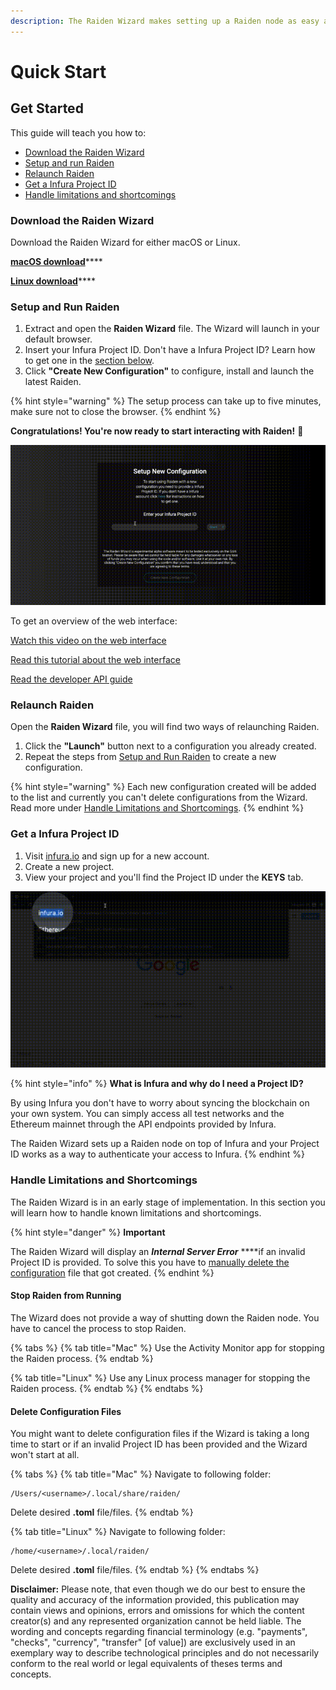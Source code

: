 ```yaml
---
description: The Raiden Wizard makes setting up a Raiden node as easy as 1-2-3.
---
```


# Quick Start

## Get Started

This guide will teach you how to:

* [Download the Raiden Wizard](./#download-the-raiden-wizard)
* [Setup and run Raiden](./#setup-and-run-raiden)
* [Relaunch Raiden](./#relaunch-raiden)
* [Get a Infura Project ID](./#get-a-infura-project-id)
* [Handle limitations and shortcomings](./#handle-limitations-and-shortcomings)

### Download the Raiden Wizard

Download the Raiden Wizard for either macOS or Linux.

[**macOS download**](https://github.com/raiden-network/raiden-installer/releases/download/v0.100.5-dev0/raiden_wizard.macOS.zip)\*\*\*\*

[**Linux download**](https://github.com/raiden-network/raiden-installer/releases/download/v0.100.5-dev0/raiden_wizard.linux-gnu.zip)\*\*\*\*

### **Setup and Run Raiden**

1. Extract and open the **Raiden Wizard** file. The Wizard will launch in your default browser.
2. Insert your Infura Project ID. Don't have a Infura Project ID? Learn how to get one in the [section below](./#get-a-infura-project-id).
3. Click **"Create New Configuration"** to configure, install and launch the latest Raiden.

{% hint style="warning" %}
The setup process can take up to five minutes, make sure not to close the browser.
{% endhint %}

**Congratulations! You're now ready to start interacting with Raiden!** 🎉

![The Raiden Wizard setup process](.gitbook/assets/raiden_wizard_installation_process.gif)

To get an overview of the web interface:

[Watch this video on the web interface](https://www.youtube.com/watch?v=ASWeFdHDK-E)

[Read this tutorial about the web interface](https://raiden-network.readthedocs.io/en/stable/webui_tutorial.html)

[Read the developer API guide](https://raiden-network.readthedocs.io/en/stable/rest_api.html)

### Relaunch Raiden

Open the **Raiden Wizard** file, you will find two ways of relaunching Raiden.

1. Click the **"Launch"** button next to a configuration you already created.
2. Repeat the steps from [Setup and Run Raiden](./#setup-and-run-raiden) to create a new configuration.

{% hint style="warning" %}
Each new configuration created will be added to the list and currently you can't delete configurations from the Wizard. Read more under [Handle Limitations and Shortcomings](./#handle-limitations-and-shortcomings).
{% endhint %}

### Get a Infura Project ID

1. Visit [infura.io](https://infura.io/) and sign up for a new account.
2. Create a new project.
3. View your project and you'll find the Project ID under the **KEYS** tab.

![Steps to get a Infura Project ID](.gitbook/assets/infura_project_id_setup.gif)

{% hint style="info" %}
**What is Infura and why do I need a Project ID?**

By using Infura you don't have to worry about syncing the blockchain on your own system. You can simply access all test networks and the Ethereum mainnet through the API endpoints provided by Infura.

The Raiden Wizard sets up a Raiden node on top of Infura and your Project ID works as a way to authenticate your access to Infura.
{% endhint %}

### Handle Limitations and Shortcomings

The Raiden Wizard is in an early stage of implementation. In this section you will learn how to handle known limitations and shortcomings.

{% hint style="danger" %}
**Important**

The Raiden Wizard will display an _**Internal Server Error**_ ****if an invalid Project ID is provided. To solve this you have to [manually delete the configuration](./#delete-configuration-files) file that got created.
{% endhint %}

#### Stop Raiden from Running

The Wizard does not provide a way of shutting down the Raiden node. You have to cancel the process to stop Raiden.

{% tabs %}
{% tab title="Mac" %}
Use the Activity Monitor app for stopping the Raiden process.
{% endtab %}

{% tab title="Linux" %}
Use any Linux process manager for stopping the Raiden process.
{% endtab %}
{% endtabs %}

#### Delete Configuration Files

You might want to delete configuration files if the Wizard is taking a long time to start or if an invalid Project ID has been provided and the Wizard won't start at all.

{% tabs %}
{% tab title="Mac" %}
Navigate to following folder:

```text
/Users/<username>/.local/share/raiden/
```

Delete desired **.toml** file/files.
{% endtab %}

{% tab title="Linux" %}
Navigate to following folder:

```text
/home/<username>/.local/raiden/
```

Delete desired **.toml** file/files.
{% endtab %}
{% endtabs %}

**Disclaimer:** Please note, that even though we do our best to ensure the quality and accuracy of the information provided, this publication may contain views and opinions, errors and omissions for which the content creator\(s\) and any represented organization cannot be held liable. The wording and concepts regarding financial terminology \(e.g. "payments", "checks", "currency", "transfer" \[of value\]\) are exclusively used in an exemplary way to describe technological principles and do not necessarily conform to the real world or legal equivalents of theses terms and concepts.

